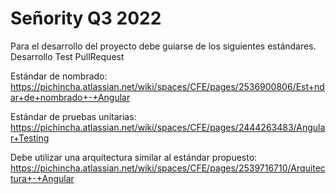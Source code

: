 # Señority Q3 2022



Para el desarrollo del proyecto debe guiarse de los siguientes estándares.
Desarrollo Test PullRequest



Estándar de nombrado: https://pichincha.atlassian.net/wiki/spaces/CFE/pages/2536900806/Est+ndar+de+nombrado+-+Angular



Estándar de pruebas unitarias: https://pichincha.atlassian.net/wiki/spaces/CFE/pages/2444263483/Angular+Testing



Debe utilizar una arquitectura similar al estándar propuesto: https://pichincha.atlassian.net/wiki/spaces/CFE/pages/2539716710/Arquitectura+-+Angular
